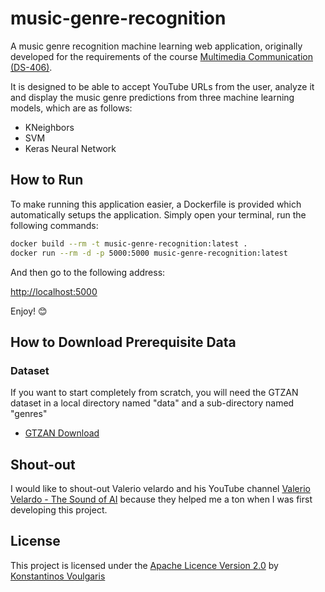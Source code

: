 # music-genre-recognition
A music genre recognition machine learning web application, originally developed for the requirements of the course [Multimedia Communication (DS-406)](https://www.ds.unipi.gr/en/courses/multimedia-communications-2/).

It is designed to be able to accept YouTube URLs from the user, analyze it and display the music genre predictions from three machine learning models, which are as follows:
* KNeighbors
* SVM
* Keras Neural Network

## How to Run
To make running this application easier, a Dockerfile is provided which automatically setups the application. Simply open your terminal, run the following commands:

```bash
docker build --rm -t music-genre-recognition:latest .
docker run --rm -d -p 5000:5000 music-genre-recognition:latest
```

And then go to the following address:

[http://localhost:5000](http://localhost:5000)

Enjoy! 😊

## How to Download Prerequisite Data
### Dataset
If you want to start completely from scratch, you will need the GTZAN dataset in a local directory named "data" and a sub-directory named "genres"

+ [GTZAN Download](http://marsyas.info/downloads/datasets.html)

## Shout-out
I would like to shout-out Valerio velardo and his YouTube channel [Valerio Velardo - The Sound of AI](https://www.youtube.com/c/ValerioVelardoTheSoundofAI) because they helped me a ton when I was first developing this project.

## License
This project is licensed under the [Apache Licence Version 2.0](LICENSE) by [Konstantinos Voulgaris](mailto:konstantinos@voulgaris.info)
